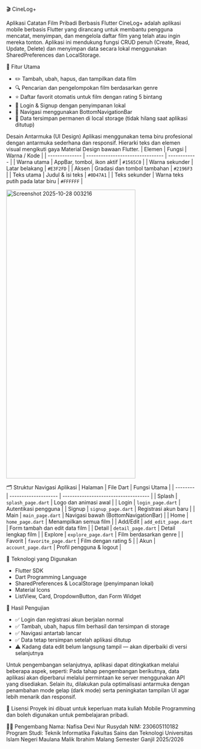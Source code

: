 🎬 CineLog+

Aplikasi Catatan Film Pribadi Berbasis Flutter
CineLog+ adalah aplikasi mobile berbasis Flutter yang dirancang untuk membantu pengguna mencatat, menyimpan, dan mengelola daftar film yang telah atau ingin mereka tonton.
Aplikasi ini mendukung fungsi CRUD penuh (Create, Read, Update, Delete) dan menyimpan data secara lokal menggunakan SharedPreferences dan LocalStorage.

🧩 Fitur Utama
- ✏️ Tambah, ubah, hapus, dan tampilkan data film
- 🔍 Pencarian dan pengelompokan film berdasarkan genre
- ⭐ Daftar favorit otomatis untuk film dengan rating 5 bintang
- 👤 Login & Signup dengan penyimpanan lokal
- 📱 Navigasi menggunakan BottomNavigationBar
- 💾 Data tersimpan permanen di local storage (tidak hilang saat aplikasi ditutup)

Desain Antarmuka (UI Design)
Aplikasi menggunakan tema biru profesional dengan antarmuka sederhana dan responsif.
Hierarki teks dan elemen visual mengikuti gaya Material Design bawaan Flutter.
| Elemen         | Fungsi                           | Warna / Kode |
| -------------- | -------------------------------- | ------------ |
| Warna utama    | AppBar, tombol, ikon aktif       | `#1565C0`    |
| Warna sekunder | Latar belakang                   | `#E3F2FD`    |
| Aksen          | Gradasi dan tombol tambahan      | `#2196F3`    |
| Teks utama     | Judul & isi teks                 | `#0D47A1`    |
| Teks sekunder  | Warna teks putih pada latar biru | `#FFFFFF`    |

<img width="344" height="767" alt="Screenshot 2025-10-28 003216" src="https://github.com/user-attachments/assets/1607f27f-8c35-41d9-bb6b-484b2bd2f94e" />


🗂️ Struktur Navigasi Aplikasi
| Halaman  | File Dart            | Fungsi Utama                         |
| -------- | -------------------- | ------------------------------------ |
| Splash   | `splash_page.dart`   | Logo dan animasi awal                |
| Login    | `login_page.dart`    | Autentikasi pengguna                 |
| Signup   | `signup_page.dart`   | Registrasi akun baru                 |
| Main     | `main_page.dart`     | Navigasi bawah (BottomNavigationBar) |
| Home     | `home_page.dart`     | Menampilkan semua film               |
| Add/Edit | `add_edit_page.dart` | Form tambah dan edit data film       |
| Detail   | `detail_page.dart`   | Detail lengkap film                  |
| Explore  | `explore_page.dart`  | Film berdasarkan genre               |
| Favorit  | `favorite_page.dart` | Film dengan rating 5                 |
| Akun     | `account_page.dart`  | Profil pengguna & logout             |

🧠 Teknologi yang Digunakan
- Flutter SDK
- Dart Programming Language
- SharedPreferences & LocalStorage (penyimpanan lokal)
- Material Icons
- ListView, Card, DropdownButton, dan Form Widget

🧪 Hasil Pengujian
- ✅ Login dan registrasi akun berjalan normal
- ✅ Tambah, ubah, hapus film berhasil dan tersimpan di storage
- ✅ Navigasi antartab lancar
- ✅ Data tetap tersimpan setelah aplikasi ditutup
- ⚠️ Kadang data edit belum langsung tampil — akan diperbaiki di versi selanjutnya

Untuk pengembangan selanjutnya, aplikasi dapat ditingkatkan melalui beberapa aspek, 
seperti: Pada tahap pengembangan berikutnya, data aplikasi akan diperbarui melalui permintaan ke server menggunakan API yang disediakan. Selain itu, dilakukan pula optimalisasi antarmuka dengan penambahan mode gelap (dark mode) serta peningkatan tampilan UI agar lebih menarik dan responsif.  

📁 Lisensi
Proyek ini dibuat untuk keperluan mata kuliah Mobile Programming dan boleh digunakan untuk pembelajaran pribadi.

👩‍💻 Pengembang
Nama: Nafisa Devi Nur Rusydah
NIM: 230605110182
Program Studi: Teknik Informatika
Fakultas Sains dan Teknologi
Universitas Islam Negeri Maulana Malik Ibrahim Malang
Semester Ganjil 2025/2026

